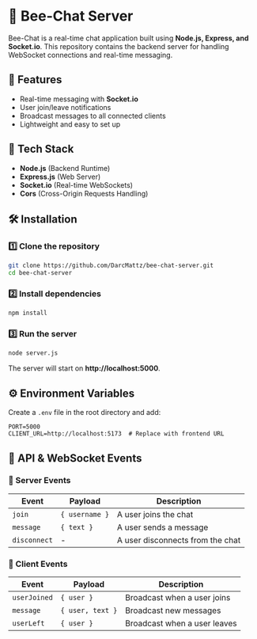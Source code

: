 # 🐝 Bee-Chat Server

Bee-Chat is a real-time chat application built using **Node.js, Express, and Socket.io**. This repository contains the backend server for handling WebSocket connections and real-time messaging.

## 🚀 Features

- Real-time messaging with **Socket.io**
- User join/leave notifications
- Broadcast messages to all connected clients
- Lightweight and easy to set up

## 📌 Tech Stack

- **Node.js** (Backend Runtime)
- **Express.js** (Web Server)
- **Socket.io** (Real-time WebSockets)
- **Cors** (Cross-Origin Requests Handling)

## 🛠 Installation

### 1️⃣ Clone the repository

```bash
git clone https://github.com/DarcMattz/bee-chat-server.git
cd bee-chat-server
```

### 2️⃣ Install dependencies

```bash
npm install
```

### 3️⃣ Run the server

```bash
node server.js
```

The server will start on **http://localhost:5000**.

## ⚙️ Environment Variables

Create a `.env` file in the root directory and add:

```env
PORT=5000
CLIENT_URL=http://localhost:5173  # Replace with frontend URL
```

## 📡 API & WebSocket Events

### 🔹 Server Events

| Event        | Payload        | Description                      |
| ------------ | -------------- | -------------------------------- |
| `join`       | `{ username }` | A user joins the chat            |
| `message`    | `{ text }`     | A user sends a message           |
| `disconnect` | -              | A user disconnects from the chat |

### 🔹 Client Events

| Event        | Payload          | Description                  |
| ------------ | ---------------- | ---------------------------- |
| `userJoined` | `{ user }`       | Broadcast when a user joins  |
| `message`    | `{ user, text }` | Broadcast new messages       |
| `userLeft`   | `{ user }`       | Broadcast when a user leaves |
